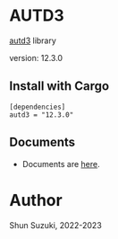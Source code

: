 # AUTD3 

[autd3](https://github.com/shinolab/autd3) library

version: 12.3.0

## Install with Cargo

```
[dependencies]
autd3 = "12.3.0"
```

## Documents

- Documents are [here](https://docs.rs/autd3/).

# Author

Shun Suzuki, 2022-2023
